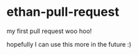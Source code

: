 # ethan-pull-request

my first pull request woo hoo!



hopefully I can use this more in the future :)
